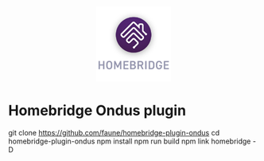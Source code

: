 
<p align="center">

<img src="https://github.com/homebridge/branding/raw/master/logos/homebridge-wordmark-logo-vertical.png" width="150">

</p>


# Homebridge Ondus plugin

git clone https://github.com/faune/homebridge-plugin-ondus
cd homebridge-plugin-ondus
npm install
npm run build
npm link
homebridge -D
